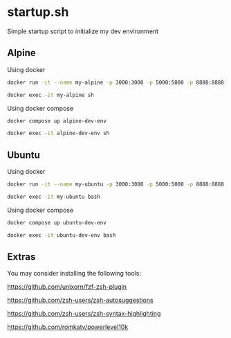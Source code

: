 # startup.sh
Simple startup script to initialize my dev environment

## Alpine

Using docker
```sh
docker run -it --name my-alpine -p 3000:3000 -p 5000:5000 -p 8888:8888 -v .:/root/startup.sh -v /var/run/docker.sock:/var/run/docker.sock --cap-add NET_ADMIN alpine
```

```sh
docker exec -it my-alpine sh
```

Using docker compose 
```sh
docker compose up alpine-dev-env
```

```sh
docker exec -it alpine-dev-env sh
```


## Ubuntu

Using docker
```sh
docker run -it --name my-ubuntu -p 3000:3000 -p 5000:5000 -p 8888:8888 v .:/root/startup.sh -v /var/run/docker.sock:/var/run/docker.sock --cap-add NET_ADMIN ubuntu
```

```sh
docker exec -it my-ubuntu bash
```

Using docker compose 
```sh
docker compose up ubuntu-dev-env
```

```sh
docker exec -it ubuntu-dev-env bash
```

## Extras

You may consider installing the following tools:

https://github.com/unixorn/fzf-zsh-plugin

https://github.com/zsh-users/zsh-autosuggestions

https://github.com/zsh-users/zsh-syntax-highlighting

https://github.com/romkatv/powerlevel10k